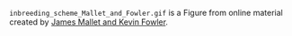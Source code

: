 `inbreeding_scheme_Mallet_and_Fowler.gif` is a Figure from online material created by [James Mallet and Kevin Fowler](http://www.ucl.ac.uk/~ucbhdjm/courses/b242/InbrDrift/InbrDrift.html).

